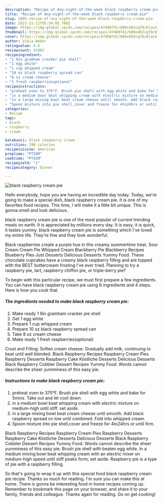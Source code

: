 ```yaml
---
description: "Recipe of Any-night-of-the-week black raspberry cream pie"
title: "Recipe of Any-night-of-the-week black raspberry cream pie"
slug: 2805-recipe-of-any-night-of-the-week-black-raspberry-cream-pie
date: 2021-11-11T05:54:05.708Z
image: https://img-global.cpcdn.com/recipes/47400741/680x482cq70/black-raspberry-cream-pie-recipe-main-photo.jpg
thumbnail: https://img-global.cpcdn.com/recipes/47400741/680x482cq70/black-raspberry-cream-pie-recipe-main-photo.jpg
cover: https://img-global.cpcdn.com/recipes/47400741/680x482cq70/black-raspberry-cream-pie-recipe-main-photo.jpg
author: Viola Weber
ratingvalue: 4.6
reviewcount: 41982
recipeingredient:
- "1 9in gramham cracker pie shell"
- "1 egg white"
- "1 cup whipped cream"
- "10 oz black raspberry spread can"
- "8 oz cream cheese"
- "1 fresh raspberriesoptional"
recipeinstructions:
- "preheat oven to 375°F. Brush pie shell with egg white and bake for 5mins. Take out and let cool down."
- "in a medium bowl beat whipping cream with electric mixture on medium-high until stiff. set aside."
- "in a large mixing bowl beat cream cheese until smooth. Add black raspberry spread on low until combined. Fold into whipped cream."
- "Spoon mixture into pie shell,cover and freeze for 4to24hrs or until firm."
categories:
- Recipe
tags:
- black
- raspberry
- cream

katakunci: black raspberry cream 
nutrition: 198 calories
recipecuisine: American
preptime: "PT26M"
cooktime: "PT42M"
recipeyield: "2"
recipecategory: Dinner

---
```



![black raspberry cream pie](https://img-global.cpcdn.com/recipes/47400741/680x482cq70/black-raspberry-cream-pie-recipe-main-photo.jpg)

Hello everybody, hope you are having an incredible day today. Today, we're going to make a special dish, black raspberry cream pie. It is one of my favorites food recipes. This time, I will make it a little bit unique. This is gonna smell and look delicious.

black raspberry cream pie is one of the most popular of current trending meals on earth. It is appreciated by millions every day. It is easy, it is quick, it tastes yummy. black raspberry cream pie is something which I've loved my entire life. They're fine and they look wonderful.

Black raspberries create a purple hue in this creamy summertime treat. Sour Cream Cream Pie Whipped Cream Blackberry Pie Blackberry Recipes Blueberry Pies Just Desserts Delicious Desserts Yummy Food. These chocolate cupcakes have a creamy black raspberry filling and are topped with the BEST buttercream frosting I&#39;ve ever tried. Planning to try a raspberry pie, tart, raspberry chiffon pie, or triple-berry pie?


To begin with this particular recipe, we must first prepare a few ingredients. You can have black raspberry cream pie using 6 ingredients and 4 steps. Here is how you cook that.

<!--inarticleads1-->

##### The ingredients needed to make black raspberry cream pie:

1. Make ready 1 9in gramham cracker pie shell
1. Get 1 egg white
1. Prepare 1 cup whipped cream
1. Prepare 10 oz black raspberry spread can
1. Take 8 oz cream cheese
1. Make ready 1 fresh raspberries(optional)


Crust and Filling: Soften cream cheese. Gradually add milk, continuing to beat until well blended. Black Raspberry Recipes Raspberry Cream Pies Raspberry Desserts Raspberry Cake Köstliche Desserts Delicious Desserts Black Raspberry Cobbler Dessert Recipes Yummy Food. Words cannot describe the sheer yumminess of this easy pie. 

<!--inarticleads2-->

##### Instructions to make black raspberry cream pie:

1. preheat oven to 375°F. Brush pie shell with egg white and bake for 5mins. Take out and let cool down.
1. in a medium bowl beat whipping cream with electric mixture on medium-high until stiff. set aside.
1. in a large mixing bowl beat cream cheese until smooth. Add black raspberry spread on low until combined. Fold into whipped cream.
1. Spoon mixture into pie shell,cover and freeze for 4to24hrs or until firm.


Black Raspberry Recipes Raspberry Cream Pies Raspberry Desserts Raspberry Cake Köstliche Desserts Delicious Desserts Black Raspberry Cobbler Dessert Recipes Yummy Food. Words cannot describe the sheer yumminess of this easy pie. Brush pie shell with beaten egg white. In a medium mixing bowl beat whipping cream with an electric mixer on medium-high speed until stiff peaks form; set aside. Raspberry pie is a type of pie with a raspberry filling. 

So that's going to wrap it up with this special food black raspberry cream pie recipe. Thanks so much for reading. I'm sure you can make this at home. There is gonna be interesting food in home recipes coming up. Remember to bookmark this page on your browser, and share it to your family, friends and colleague. Thanks again for reading. Go on get cooking!
